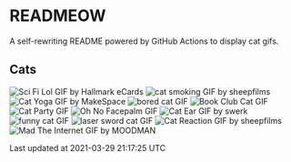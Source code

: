 # READMEOW

A self-rewriting README powered by GitHub Actions to display cat gifs.

## Cats

![Sci Fi Lol GIF by Hallmark eCards](https://media1.giphy.com/media/BzyTuYCmvSORqs1ABM/200.gif?cid=a0cc1d54folt28kt1a5hyucx132jnlmfqwzt30gb9n1jg7gr&rid=200.gif)
![cat smoking GIF by sheepfilms](https://media4.giphy.com/media/3o6Zt481isNVuQI1l6/200.gif?cid=a0cc1d54folt28kt1a5hyucx132jnlmfqwzt30gb9n1jg7gr&rid=200.gif)
![Cat Yoga GIF by MakeSpace](https://media1.giphy.com/media/xUPGcyi4YxcZp8dWZq/200.gif?cid=a0cc1d54folt28kt1a5hyucx132jnlmfqwzt30gb9n1jg7gr&rid=200.gif)
![bored cat GIF](https://media3.giphy.com/media/mlvseq9yvZhba/200.gif?cid=a0cc1d54folt28kt1a5hyucx132jnlmfqwzt30gb9n1jg7gr&rid=200.gif)
![Book Club Cat GIF](https://media4.giphy.com/media/1iu8uG2cjYFZS6wTxv/200.gif?cid=a0cc1d54folt28kt1a5hyucx132jnlmfqwzt30gb9n1jg7gr&rid=200.gif)
![Cat Party GIF](https://media2.giphy.com/media/jpbnoe3UIa8TU8LM13/200.gif?cid=a0cc1d54folt28kt1a5hyucx132jnlmfqwzt30gb9n1jg7gr&rid=200.gif)
![Oh No Facepalm GIF](https://media3.giphy.com/media/yFQ0ywscgobJK/200.gif?cid=a0cc1d54folt28kt1a5hyucx132jnlmfqwzt30gb9n1jg7gr&rid=200.gif)
![Cat Ear GIF by swerk](https://media0.giphy.com/media/MCfhrrNN1goH6/200.gif?cid=a0cc1d54folt28kt1a5hyucx132jnlmfqwzt30gb9n1jg7gr&rid=200.gif)
![funny cat GIF](https://media0.giphy.com/media/13CoXDiaCcCoyk/200.gif?cid=a0cc1d54folt28kt1a5hyucx132jnlmfqwzt30gb9n1jg7gr&rid=200.gif)
![laser sword cat GIF](https://media3.giphy.com/media/q1MeAPDDMb43K/200.gif?cid=a0cc1d54folt28kt1a5hyucx132jnlmfqwzt30gb9n1jg7gr&rid=200.gif)
![Cat Reaction GIF by sheepfilms](https://media0.giphy.com/media/1KoN1DMBnCMWk/200.gif?cid=a0cc1d54folt28kt1a5hyucx132jnlmfqwzt30gb9n1jg7gr&rid=200.gif)
![Mad The Internet GIF by MOODMAN](https://media4.giphy.com/media/VbnUQpnihPSIgIXuZv/200.gif?cid=a0cc1d54folt28kt1a5hyucx132jnlmfqwzt30gb9n1jg7gr&rid=200.gif)


Last updated at 2021-03-29 21:17:25 UTC